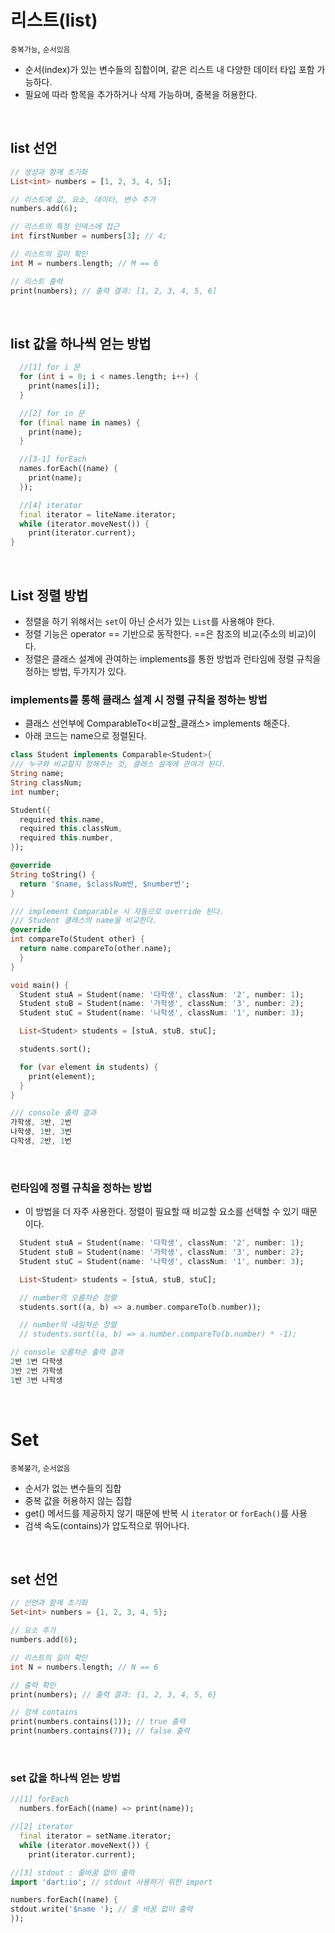 # 리스트(list)
`중복가능`, `순서있음`
- 순서(index)가 있는 변수들의 집합이며, 같은 리스트 내 다양한 데이터 타입 포함 가능하다.  
- 필요에 따라 항목을 추가하거나 삭제 가능하며, 중복을 허용한다.  
<br/>

## list 선언
```dart
// 생성과 함께 초기화
List<int> numbers = [1, 2, 3, 4, 5];
```
```dart
// 리스트에 값, 요소, 데이터, 변수 추가
numbers.add(6);

// 리스트의 특정 인덱스에 접근
int firstNumber = numbers[3]; // 4;

// 리스트의 길이 확인
int M = numbers.length; // M == 6

// 리스트 출력
print(numbers); // 출력 결과: [1, 2, 3, 4, 5, 6]
```
<br/>

## list 값을 하나씩 얻는 방법
```dart
  //[1] for i 문
  for (int i = 0; i < names.length; i++) {
    print(names[i]);
  }

  //[2] for in 문
  for (final name in names) {
    print(name);
  }

  //[3-1] forEach
  names.forEach((name) {
    print(name);
  });

  //[4] iterator
  final iterator = liteName.iterator;
  while (iterator.moveNest()) {
    print(iterator.current);
}
```
<br/>

## List 정렬 방법
- 정렬을 하기 위해서는 `set`이 아닌 순서가 있는 `List`를 사용해야 한다.
- 정렬 기능은 operator == 기반으로 동작한다. ==은 참조의 비교(주소의 비교)이다.
- 정렬은 클래스 설계에 관여하는 implements를 통한 방법과 런타임에 정렬 규칙을 정하는 방법, 두가지가 있다.

### implements를 통해 클래스 설계 시 정렬 규칙을 정하는 방법
- 클래스 선언부에 ComparableTo<비교할_클래스> implements 해준다.
- 아래 코드는 name으로 정렬된다.
```dart
class Student implements Comparable<Student>{
/// 누구와 비교할지 정해주는 것, 클래스 설계에 관여가 된다.
String name;
String classNum;
int number;

Student({
  required this.name,
  required this.classNum,
  required this.number,
});

@override
String toString() {
  return '$name, $classNum반, $number번';
}

/// implement Comparable 시 자동으로 override 된다.
/// Student 클래스의 name을 비교한다.
@override
int compareTo(Student other) {
  return name.compareTo(other.name);
  }
}
```
```dart
void main() {
  Student stuA = Student(name: '다학생', classNum: '2', number: 1);
  Student stuB = Student(name: '가학생', classNum: '3', number: 2);
  Student stuC = Student(name: '나학생', classNum: '1', number: 3);

  List<Student> students = [stuA, stuB, stuC];

  students.sort();

  for (var element in students) {
    print(element);
  }
}

/// console 출력 결과
가학생, 3반, 2번
나학생, 1반, 3번
다학생, 2반, 1번
```
<br/>

### 런타임에 정렬 규칙을 정하는 방법
- 이 방법을 더 자주 사용한다. 정렬이 필요할 때 비교할 요소를 선택할 수 있기 때문이다.  
```dart
  Student stuA = Student(name: '다학생', classNum: '2', number: 1);
  Student stuB = Student(name: '가학생', classNum: '3', number: 2);
  Student stuC = Student(name: '나학생', classNum: '1', number: 3);

  List<Student> students = [stuA, stuB, stuC];

  // number의 오름차순 정렬
  students.sort((a, b) => a.number.compareTo(b.number));

  // number의 내림차순 정렬
  // students.sort((a, b) => a.number.compareTo(b.number) * -1);

// console 오름차순 출력 결과
2반 1번 다학생
3반 2번 가학생
1반 3번 나학생
```
<br/>

# Set
`중복불가`, `순서없음`
- 순서가 없는 변수들의 집합  
- 중복 값을 허용하지 않는 집합
- get() 메서드를 제공하지 않기 때문에 반복 시 `iterator` or `forEach()`를 사용
- 검색 속도(contains)가 압도적으로 뛰어나다.  
<br/>

## set 선언
```dart
// 선언과 함께 초기화
Set<int> numbers = {1, 2, 3, 4, 5};
```
```dart
// 요소 추가
numbers.add(6);

// 리스트의 길이 확인
int N = numbers.length; // N == 6

// 출력 확인
print(numbers); // 출력 결과: {1, 2, 3, 4, 5, 6}

// 검색 contains
print(numbers.contains(1)); // true 출력
print(numbers.contains(7)); // false 출력
```
<br/>

### set 값을 하나씩 얻는 방법
```dart
//[1] forEach
  numbers.forEach((name) => print(name));

//[2] iterator
  final iterator = setName.iterator;
  while (iterator.moveNext()) {
    print(iterator.current);

//[3] stdout : 줄바꿈 없이 출력
import 'dart:io'; // stdout 사용하기 위한 import

numbers.forEach((name) {
stdout.write('$name '); // 줄 바꿈 없이 출력
});
```
<br/>

